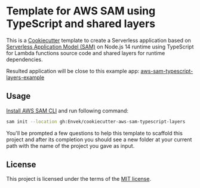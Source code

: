 
# Template for AWS SAM using TypeScript and shared layers

This is a [Cookiecutter](https://github.com/audreyr/cookiecutter) template to create a Serverless application based on [Serverless Application Model (SAM)](https://aws.amazon.com/serverless/sam/) on Node.js 14 runtime using TypeScript for Lambda functions source code and shared layers for runtime dependencies.

Resulted application will be close to this example app: [aws-sam-typescript-layers-example](https://github.com/Envek/aws-sam-typescript-layers-example/)

## Usage

[Install AWS SAM CLI](https://docs.aws.amazon.com/serverless-application-model/latest/developerguide/serverless-sam-cli-install.html) and run following command:

```sh
sam init --location gh:Envek/cookiecutter-aws-sam-typescript-layers
```

You'll be prompted a few questions to help this template to scaffold this project and after its completion you should see a new folder at your current path with the name of the project you gave as input.

## License

This project is licensed under the terms of the [MIT license](https://opensource.org/licenses/MIT).
